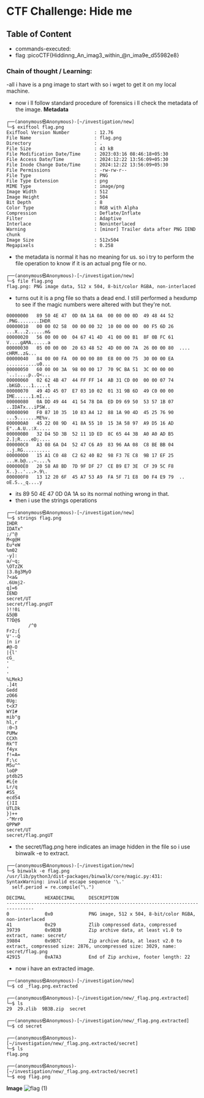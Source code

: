 # CTF Challenge: Hide me 

## Table of Content

- commands-executed:  
- flag :picoCTF{Hiddinng_An_imag3_within_@n_ima9e_d55982e8}


### Chain of thought / Learning:
-all i have is a png image to start with so i wget to get it on my local machine.
- now i ll follow standard procedure of forensics i ll check the metadata of the image.
**Metadata**
```console
┌──(anonymous㉿Anonymous)-[~/investigation/new]
└─$ exiftool flag.png          
ExifTool Version Number         : 12.76
File Name                       : flag.png
Directory                       : .
File Size                       : 43 kB
File Modification Date/Time     : 2023:03:16 08:46:18+05:30
File Access Date/Time           : 2024:12:22 13:56:09+05:30
File Inode Change Date/Time     : 2024:12:22 13:56:09+05:30
File Permissions                : -rw-rw-r--
File Type                       : PNG
File Type Extension             : png
MIME Type                       : image/png
Image Width                     : 512
Image Height                    : 504
Bit Depth                       : 8
Color Type                      : RGB with Alpha
Compression                     : Deflate/Inflate
Filter                          : Adaptive
Interlace                       : Noninterlaced
Warning                         : [minor] Trailer data after PNG IEND chunk
Image Size                      : 512x504
Megapixels                      : 0.258

```
- the metadata is normal it has no meaning for us. so i try to perform the file operation to know if it is an actual png file or no.

```console
┌──(anonymous㉿Anonymous)-[~/investigation/new]
└─$ file flag.png 
flag.png: PNG image data, 512 x 504, 8-bit/color RGBA, non-interlaced
```
- turns out it is a png file so thats a dead end. I still performed a hexdump to see if the magic numbers were altered with but they're not.

```console
00000000   89 50 4E 47  0D 0A 1A 0A  00 00 00 0D  49 48 44 52  .PNG........IHDR
00000010   00 00 02 58  00 00 00 32  10 00 00 00  00 F5 6D 26  ...X...2......m&
00000020   56 00 00 00  04 67 41 4D  41 00 00 B1  8F 0B FC 61  V....gAMA......a
00000030   05 00 00 00  20 63 48 52  4D 00 00 7A  26 00 00 80  .... cHRM..z&...
00000040   84 00 00 FA  00 00 00 80  E8 00 00 75  30 00 00 EA  ...........u0...
00000050   60 00 00 3A  98 00 00 17  70 9C BA 51  3C 00 00 00  `..:....p..Q<...
00000060   02 62 4B 47  44 FF FF 14  AB 31 CD 00  00 00 07 74  .bKGD....1.....t
00000070   49 4D 45 07  E7 03 10 02  01 31 9B 6D  49 C0 00 00  IME......1.mI...
00000080   0A DD 49 44  41 54 78 DA  ED D9 69 50  53 57 1B 07  ..IDATx...iPSW..
00000090   F0 87 10 35  10 83 A4 12  88 1A 90 4D  45 25 76 90  ...5.......ME%v.
000000A0   45 22 08 9D  41 8A 55 10  15 3A 58 97  A9 D5 16 AD  E"..A.U..:X.....
000000B0   32 D4 5D 3B  52 11 1D ED  8C 65 44 3B  A0 A0 AD B5  2.];R....eD;....
000000C0   A3 08 6A D4  52 47 C6 A9  83 96 AA 08  C8 BE BB 04  ..j.RG..........
000000D0   15 A1 C0 48  C2 62 40 B2  98 F3 7E C8  9B 17 EF 25  ...H.b@...~....%
000000E0   20 58 A8 BD  7D 9F DF 27  CE B9 E7 3E  CF 39 5C F8   X..}..'...>.9\.
000000F0   13 12 20 6F  45 A7 53 A9  FA 5F 71 E8  D0 F4 E9 79  .. oE.S.._q....y

```
- its 89 50 4E 47 0D 0A 1A so its normal nothing wrong in that.
- then i use the strings operations

```console
┌──(anonymous㉿Anonymous)-[~/investigation/new]
└─$ strings flag.png
IHDR
IDATx^
;/"@
M<g@H
Eu*eW
%m02
-y]:
a/~q;
\OTzZK
|3.8g3MyO
?<a&
.6Umj2-
q]=6
IEND
secret/UT
secret/flag.pngUT
)!!0i
&5@B
T?D@$
        /^0
Fr2;{
V'--Q
|n ir
#@-O
|{l'
cG_
'
'
'
%LMekJ
.]4t
Gedd
zO66
0Ug:
t<X7
WYI#
mib"g
hl,r
:0~3
PUMw
CCXh
Rk^T
f4yx
f!=A=
F;\c
M5u^^
loOP
ptdb25
#L{e
Lr/q
#SS_
ecd54
{)II
UTLDk
})++
-^Mrr0
QPPWP
secret/UT
secret/flag.pngUT

```
- the secret/flag.png here indicates an image hidden in the file so i use binwalk -e to extract.
```console
┌──(anonymous㉿Anonymous)-[~/investigation/new]
└─$ binwalk -e flag.png
/usr/lib/python3/dist-packages/binwalk/core/magic.py:431: SyntaxWarning: invalid escape sequence '\.'
  self.period = re.compile("\.")

DECIMAL       HEXADECIMAL     DESCRIPTION
--------------------------------------------------------------------------------
0             0x0             PNG image, 512 x 504, 8-bit/color RGBA, non-interlaced
41            0x29            Zlib compressed data, compressed
39739         0x9B3B          Zip archive data, at least v1.0 to extract, name: secret/
39804         0x9B7C          Zip archive data, at least v2.0 to extract, compressed size: 2876, uncompressed size: 3029, name: secret/flag.png
42915         0xA7A3          End of Zip archive, footer length: 22

```
- now i have an extracted image.

```console
┌──(anonymous㉿Anonymous)-[~/investigation/new]
└─$ cd _flag.png.extracted
                                                                                             
┌──(anonymous㉿Anonymous)-[~/investigation/new/_flag.png.extracted]
└─$ ls  
29  29.zlib  9B3B.zip  secret
                                                                                             
┌──(anonymous㉿Anonymous)-[~/investigation/new/_flag.png.extracted]
└─$ cd secret             
                                                                                             
┌──(anonymous㉿Anonymous)-[~/investigation/new/_flag.png.extracted/secret]
└─$ ls       
flag.png
                                                                                             
┌──(anonymous㉿Anonymous)-[~/investigation/new/_flag.png.extracted/secret]
└─$ eog flag.png
```
**Image**
![flag (1)](https://github.com/user-attachments/assets/1027824a-9f9f-4899-884a-52cc8afdfd23)

